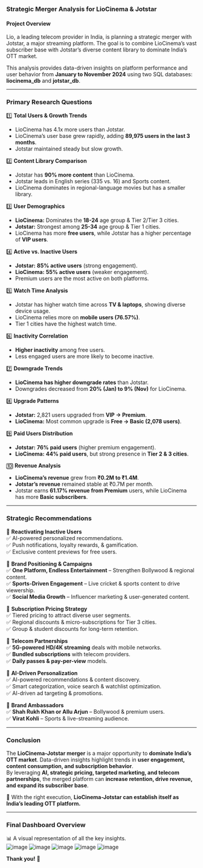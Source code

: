 ### **Strategic Merger Analysis for LioCinema & Jotstar**  
#### **Project Overview**  
Lio, a leading telecom provider in India, is planning a strategic merger with Jotstar, a major streaming platform. The goal is to combine LioCinema’s vast subscriber base with Jotstar’s diverse content library to dominate India’s OTT market.  

This analysis provides data-driven insights on platform performance and user behavior from **January to November 2024** using two SQL databases: **liocinema_db** and **jotstar_db**.  

---

### **Primary Research Questions**  

1️⃣ **Total Users & Growth Trends**  
- LioCinema has 4.1x more users than Jotstar.  
- LioCinema’s user base grew rapidly, adding **89,975 users in the last 3 months**.  
- Jotstar maintained steady but slow growth.  

2️⃣ **Content Library Comparison**  
- Jotstar has **90% more content** than LioCinema.  
- Jotstar leads in English series (335 vs. 16) and Sports content.  
- LioCinema dominates in regional-language movies but has a smaller library.  

3️⃣ **User Demographics**  
- **LioCinema:** Dominates the **18-24** age group & Tier 2/Tier 3 cities.  
- **Jotstar:** Strongest among **25-34** age group & Tier 1 cities.  
- LioCinema has more **free users**, while Jotstar has a higher percentage of **VIP users**.  

4️⃣ **Active vs. Inactive Users**  
- **Jotstar:** **85% active users** (strong engagement).  
- **LioCinema:** **55% active users** (weaker engagement).  
- Premium users are the most active on both platforms.  

5️⃣ **Watch Time Analysis**  
- Jotstar has higher watch time across **TV & laptops**, showing diverse device usage.  
- LioCinema relies more on **mobile users (76.57%)**.  
- Tier 1 cities have the highest watch time.  

6️⃣ **Inactivity Correlation**  
- **Higher inactivity** among free users.  
- Less engaged users are more likely to become inactive.  

7️⃣ **Downgrade Trends**  
- **LioCinema has higher downgrade rates** than Jotstar.  
- Downgrades decreased from **20% (Jan) to 9% (Nov)** for LioCinema.  

8️⃣ **Upgrade Patterns**  
- **Jotstar:** 2,821 users upgraded from **VIP → Premium**.  
- **LioCinema:** Most common upgrade is **Free → Basic (2,078 users)**.  

9️⃣ **Paid Users Distribution**  
- **Jotstar:** **76% paid users** (higher premium engagement).  
- **LioCinema:** **44% paid users**, but strong presence in **Tier 2 & 3 cities**.  

🔟 **Revenue Analysis**  
- **LioCinema’s revenue** grew from **₹0.2M to ₹1.4M**.  
- **Jotstar’s revenue** remained stable at ₹0.7M per month.  
- Jotstar earns **61.17% revenue from Premium** users, while LioCinema has more **Basic subscribers**.  

---

### **Strategic Recommendations**  

📌 **Reactivating Inactive Users**  
✅ AI-powered personalized recommendations.  
✅ Push notifications, loyalty rewards, & gamification.  
✅ Exclusive content previews for free users.  

📌 **Brand Positioning & Campaigns**  
✅ **One Platform, Endless Entertainment** – Strengthen Bollywood & regional content.  
✅ **Sports-Driven Engagement** – Live cricket & sports content to drive viewership.  
✅ **Social Media Growth** – Influencer marketing & user-generated content.  

📌 **Subscription Pricing Strategy**  
✅ Tiered pricing to attract diverse user segments.  
✅ Regional discounts & micro-subscriptions for Tier 3 cities.  
✅ Group & student discounts for long-term retention.  

📌 **Telecom Partnerships**  
✅ **5G-powered HD/4K streaming** deals with mobile networks.  
✅ **Bundled subscriptions** with telecom providers.  
✅ **Daily passes & pay-per-view** models.  

📌 **AI-Driven Personalization**  
✅ AI-powered recommendations & content discovery.  
✅ Smart categorization, voice search & watchlist optimization.  
✅ AI-driven ad targeting & promotions.  

📌 **Brand Ambassadors**  
✅ **Shah Rukh Khan or Allu Arjun** – Bollywood & premium users.  
✅ **Virat Kohli** – Sports & live-streaming audience.  

---

### **Conclusion**  
The **LioCinema-Jotstar merger** is a major opportunity to **dominate India’s OTT market**. Data-driven insights highlight trends in **user engagement, content consumption, and subscription behavior**.  
By leveraging **AI, strategic pricing, targeted marketing, and telecom partnerships**, the merged platform can **increase retention, drive revenue, and expand its subscriber base**.  

🔹 With the right execution, **LioCinema-Jotstar can establish itself as India’s leading OTT platform.**  

---

### **Final Dashboard Overview**  
📊 A visual representation of all the key insights.  
![image](https://github.com/user-attachments/assets/cd04598d-6042-4a40-8dbd-327edff344e7)
![image](https://github.com/user-attachments/assets/4192c1e1-61e8-4ea9-a529-0f1973712683)
![image](https://github.com/user-attachments/assets/b3dd20ac-ce78-4aaf-9d91-916f02659882)
![image](https://github.com/user-attachments/assets/6b980e72-05bc-4899-a37a-90c45483220d)
![image](https://github.com/user-attachments/assets/9762b42b-68f9-4a86-837d-192f6bde1fa2)


**Thank you!** 🚀
